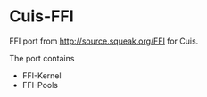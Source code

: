 Cuis-FFI
========

FFI port from http://source.squeak.org/FFI for Cuis.


The port contains

* FFI-Kernel
* FFI-Pools

